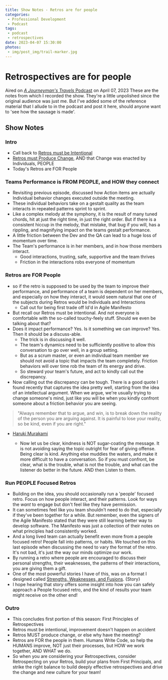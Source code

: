 ```yaml
---
title: Show Notes - Retros are for people
categories:
 - Professional Development
 - Podcast
tags:
 - podcast
 - retrospectives
date: 2023-04-07 15:30:00
photos: 
 - img/post_img/trail-marker.jpg
---
```


# Retrospectives are for people
Aired on [*A Journeyman's Travels* Podcast](https://podcasters.spotify.com/pod/show/journeymans-travels) on April 07, 2023
These are the notes from which I recorded the show. They're a little unpolished since the original audience was just me. But I've added some of the reference material that I allude to in the podcast and post it here, should anyone want to 'see how the sausage is made'. 

## Show Notes
### Intro
- Call back to [Retros must be Intentional](/blog/show-notes-retros-must-be-intentional/)
- [Retros must Produce Change](/blog/show-notes-retros-must-produce-change/), AND that Change was enacted by Individuals, PEOPLE
- Today's Retros are FOR People

### Teams Performance is FROM PEOPLE, and HOW they connect
- Revisiting previous episode, discussed how Action items are actually Individual behavior changes executed outside the meeting.
- These individual behaviors take on a gestalt quality as the team interacts in repeated patterns sprint to sprint.
- Like a complex melody at the symphony, it is the result of many tuned chords, hit at just the right time, in just the right order. But if there is a consistent hiccup in the melody, that mistake, that bug if you will, has a rippling, and magnifying impact on the teams gestalt performance.
- A little friction between the Dev and the QA can lead to a huge loss of momentum over time. 
- The Team's performance is in her members, and in how those members interact.
	- Good interactions, trusting, safe, supportive and the team thrives
	- Friction in the interactions robs everyone of momentum

### Retros are FOR People
- so if the retro is supposed to be used by the team to improve their performance, and performance of a team is dependent on her members, and especially on how they interact, it would seem natural that one of the subjects during Retros would be Individuals and Interactions
	- Call out for being first trade off Id'd in Agile Manifesto
- But recall our Retros must be intentional. And not everyone is comfortable with the so-called touchy-feely stuff. Should we even be talking about that?
- Does it impact performance? Yes. Is it something we can improve? Yes. Then it should be a discuss-able.
	- The trick is in discussing it well.
	- The team's dynamics need to be sufficiently positive to allow this conversation to go over well, in a group setting.
	- But as a scrum master, or even an individual team member we should not avoid a topic that impacts the team completely. Friction behaviors will over time rob the team of its energy and drive. 
	- So steward your team's future, and act to kindly call out the discrepancy.
- Now calling out the discrepancy can be tough. There is a good quote I found recently that captures the idea pretty well, starting from the idea of an intellectual argument. When we argue, we're usually trying to change someone's mind, just like you will be when you kindly confront someone about a friction behavior you are seeing. 
> "Always remember that to argue, and win, is to break down the reality of the person you are arguing against. It is painful to lose your reality, so be kind, even if you are right."
 - [Haruki Murakami](https://jamesclear.com/why-facts-dont-change-minds)

	- Now let us be clear, kindness is NOT sugar-coating the message. It is not avoiding saying the topic outright for fear of giving offense. Being clear is kind. Anything else muddies the waters, and make it more difficult to have a conversation. So if you must confront, be clear, what is the trouble, what is not the trouble, and what can the listener do better in the future. AND then Listen to them.

### Run PEOPLE Focused Retros
- Building on the idea, you should occasionally run a 'people' focused retro. Focus on how people interact, and their  patterns. Look for ways the _want_ to engage but don't feel like they have permission.
 - It can sometimes feel like you team shouldn't need to do that, especially if they've been together for a while. But remember, even the signers of the Agile Manifesto stated that they were still learning better way to develop software. The Manifesto was just a collection of their notes on what principles had consistently worked. 
 - And a long lived team can actually benefit even more from a people focused retro! People fall into patterns, or habits. We touched on this last episode when discussing the need to vary the format of the retro. It's not bad, it's just the way our minds optimize our work. 
 - By running a retro where people are encouraged to discuss their personal strengths, their weaknesses, the patterns of their interactions, you are giving them a gift. 
 - One of the most powerful stories I have of this, was on a format I designed called [Strengths, Weaknesses, and Fusions](/blog/strengths-weaknesses-fusions/). {Story}
 - I hope hearing that story offers some insight into how you can safely approach a People focused retro, and the kind of results your team might receive on the other end!

### Outro
- This concludes first portion of this season: First Principles of Retrospectives
- Retros must be intentional, improvement doesn't happen on accident
- Retros MUST produce change, or else why have the meeting?
- Retros are FOR the people in them. Humans Write Code, so help the HUMANS improve, NOT just their processes, but HOW we work together, AND WHAT we do.
- So when you are considering your Retrospectives, consider Retrospecting on your Retros, build your plans from First Principals, and strike the right balance to build deeply effective retrospectives and drive the change and new culture for your team!